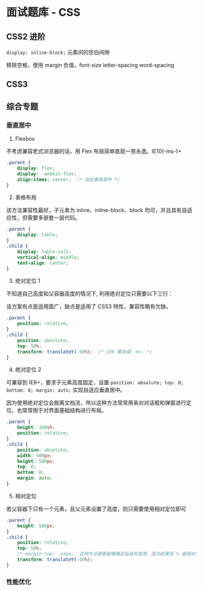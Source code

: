 # 面试题库 - CSS


## CSS2 进阶

`display: inline-block;` 元素间的空白间隙

移除空格，使用 margin 负值，font-size letter-spacing word-spacing


## CSS3


## 综合专题

### 垂直居中

1. Flexbox

不考虑兼容老式浏览器的话，用 Flex 布局简单直观一劳永逸。IE10(-ms-)+

```css
.parent {
    display: flex;
    display: -webkit-flex;
    align-items: center;  /* 指定垂直居中 */
}
```

2. 表格布局

该方法兼容性最好，子元素为 inline、inline-block、block 均可，并且具有自适应性，但需要多嵌套一层代码。

```css
.parent {
    display: table;
}
.child {
    display: table-cell;
    vertical-align: middle;
    text-align: center;
}
```


3. 绝对定位 1

不知道自己高度和父容器高度的情况下, 利用绝对定位只需要以下三行：

该方案有点是适用面广，缺点是适用了 CSS3 特性，兼容性略有欠缺。

```css
.parent {
    position: relative;
}
.child {
    position: absolute;
    top: 50%;
    transform: translateY(-50%);  /* IE9 要前缀 -ms- */
}
```

4. 绝对定位 2

可兼容到 IE8+，要求子元素高度固定，设置 `position: absolute; top: 0; bottom: 0; margin: auto;` 实现自适应垂直居中。

因为使用绝对定位会脱离文档流，所以这种方法常常用来对对话框和弹窗进行定位，也常常用于对界面基础结构进行布局。

```css
.parent {
    height: 100vh;
    position: relative;
}
.child {
    position: absolute;
    width: 500px;
    height: 500px;
    top: 0;
    bottom: 0;
    margin: auto;
}
```

5. 相对定位

若父容器下只有一个元素，且父元素设置了高度，则只需要使用相对定位即可

```css
.parent {
    height: 500px;
}
.child {
    position: relative;
    top: 50%;
    /* margin-top: -xxpx;  这种方法需要能够确定自身的高度，因为如果写 % 是相对父级元素的 */
    transform: translateY(-50%);
}
```

### 性能优化

